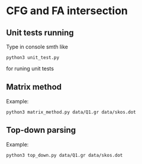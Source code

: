 # CFG and FA intersection

## Unit tests running

Type in console smth like

```
python3 unit_test.py
```

for runing unit tests

## Matrix method

Example:
```
python3 matrix_method.py data/Q1.gr data/skos.dot
```

## Top-down parsing

Example:
```
python3 top_down.py data/Q1.gr data/skos.dot
```
